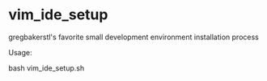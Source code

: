 # vim_ide_setup
gregbakerstl's favorite small development environment installation process

Usage:

bash vim_ide_setup.sh

